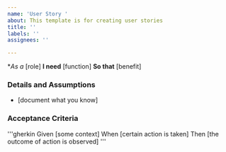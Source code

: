 ```yaml
---
name: 'User Story '
about: This template is for creating user stories
title: ''
labels: ''
assignees: ''

---
```


**As a* [role]
**I need** [function]
**So that** [benefit]

### Details and Assumptions 
* [document what you know]

### Acceptance Criteria 

'''gherkin
Given [some context]
When [certain action is taken]
Then [the outcome of action is observed]
'''
